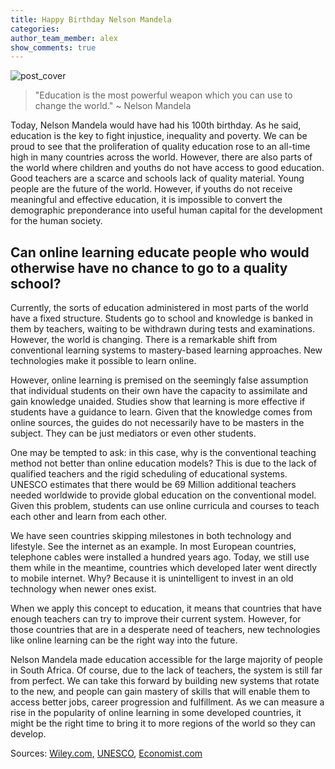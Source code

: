 ```yaml
---
title: Happy Birthday Nelson Mandela
categories:
author_team_member: alex
show_comments: true
---
```

![post_cover]({{site.baseurl}}/images/posts/mandela.jpg)

> "Education is the most powerful weapon which you can use to change the world."
> ~ Nelson Mandela

Today, Nelson Mandela would have had his 100th birthday. As he said, education is the key to fight injustice, inequality and poverty. We can be proud to see that the proliferation of quality education rose to an all-time high in many countries across the world.
However, there are also parts of the world where children and youths do not have access to good education. Good teachers are a scarce and schools lack of quality material. Young people are the future of the world. However, if youths do not receive meaningful and effective education, it is impossible to convert the demographic preponderance into useful human capital for the development for the human society.

## Can online learning educate people who would otherwise have no chance to go to a quality school?
Currently, the sorts of education administered in most parts of the world have a fixed structure. Students go to school and knowledge is banked in them by teachers, waiting to be withdrawn during tests and examinations. However, the world is changing. There is a remarkable shift from conventional learning systems to mastery-based learning approaches. New technologies make it possible to learn online.

However, online learning is premised on the seemingly false assumption that individual students on their own have the capacity to assimilate and gain knowledge unaided. Studies show that learning is more effective if students have a guidance to learn. Given that the knowledge comes from online sources, the guides do not necessarily have to be masters in the subject. They can be just mediators or even other students.

One may be tempted to ask: in this case, why is the conventional teaching method not better than online education models? This is due to the lack of qualified teachers and the rigid scheduling of educational systems. UNESCO estimates that there would be 69 Million additional teachers needed worldwide to provide global education on the conventional model. Given this problem, students can use online curricula and courses to teach each other and learn from each other.

We have seen countries skipping milestones in both technology and lifestyle. See the internet as an example. In most European countries, telephone cables were installed a hundred years ago. Today, we still use them while in the meantime, countries which developed later went directly to mobile internet. Why? Because it is unintelligent to invest in an old technology when newer ones exist.

When we apply this concept to education, it means that countries that have enough teachers can try to improve their current system. However, for those countries that are in a desperate need of teachers, new technologies like online learning can be the right way into the future.

Nelson Mandela made education accessible for the large majority of people in South Africa. Of course, due to the lack of teachers, the system is still far from perfect. We can take this forward by building new systems that rotate to the new, and people can gain mastery of skills that will enable them to access better jobs, career progression and fulfillment.
As we can measure a rise in the popularity of online learning in some developed countries, it might be the right time to bring it to more regions of the world so they can develop.

Sources:
[Wiley.com](https://onlinelibrary.wiley.com/doi/abs/10.1111/j.1467-8535.2010.01077.x),
[UNESCO](http://uis.unesco.org/sites/default/files/documents/fs39-the-world-needs-almost-69-million-new-teachers-to-reach-the-2030-education-goals-2016-en.pdf),
[Economist.com](https://www.economist.com/middle-east-and-africa/2017/01/07/south-africa-has-one-of-the-worlds-worst-education-systems)
